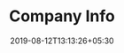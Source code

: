 ---
title: "Company Info"
date: 2019-08-12T13:13:26+05:30
type: "credit-report"
layout: "company-info-error"

currentinfo: 'incomplete error'
currentpayment: ''
currentkyc: ''
currentreport: ''

loggedin: true
progressBar: true
---